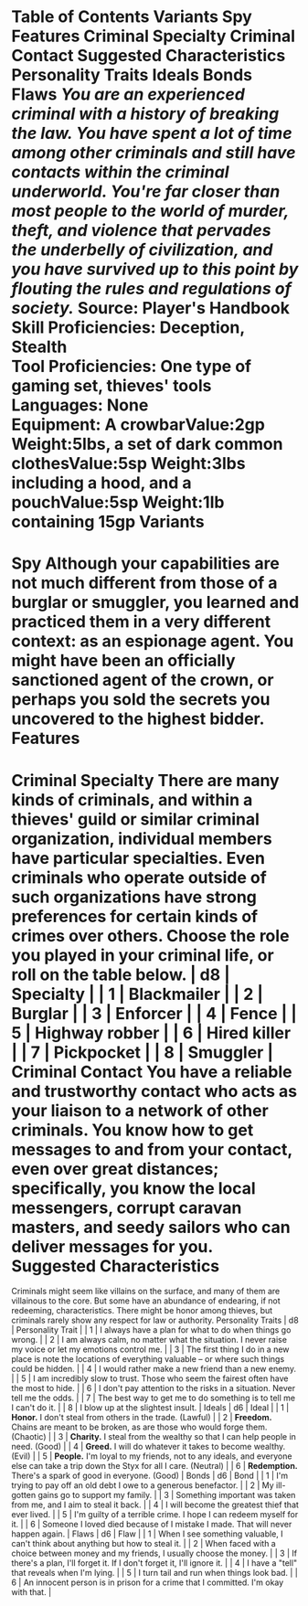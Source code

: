 Table of Contents
Variants
Spy
Features
Criminal Specialty
Criminal Contact
Suggested Characteristics
Personality Traits
Ideals
Bonds
Flaws
***You are an experienced criminal with a history of breaking the law. You have spent a lot of time among other criminals and still have contacts within the criminal underworld. You're far closer than most people to the world of murder, theft, and violence that pervades the underbelly of civilization, and you have survived up to this point by flouting the rules and regulations of society.***
Source: Player's Handbook
**Skill Proficiencies:** Deception, Stealth  
**Tool Proficiencies:** One type of gaming set, thieves' tools  
**Languages:** None  
**Equipment:** A crowbarValue:2gp Weight:5lbs, a set of dark common clothesValue:5sp Weight:3lbs including a hood, and a pouchValue:5sp Weight:1lb containing 15gp
Variants
========
Spy
Although your capabilities are not much different from those of a burglar or smuggler, you learned and practiced them in a very different context: as an espionage agent. You might have been an officially sanctioned agent of the crown, or perhaps you sold the secrets you uncovered to the highest bidder.
Features
========
Criminal Specialty
There are many kinds of criminals, and within a thieves' guild or similar criminal organization, individual members have particular specialties. Even criminals who operate outside of such organizations have strong preferences for certain kinds of crimes over others. Choose the role you played in your criminal life, or roll on the table below.
| d8 | Specialty |
| 1 | Blackmailer |
| 2 | Burglar |
| 3 | Enforcer |
| 4 | Fence |
| 5 | Highway robber |
| 6 | Hired killer |
| 7 | Pickpocket |
| 8 | Smuggler |
Criminal Contact
You have a reliable and trustworthy contact who acts as your liaison to a network of other criminals. You know how to get messages to and from your contact, even over great distances; specifically, you know the local messengers, corrupt caravan masters, and seedy sailors who can deliver messages for you.
Suggested Characteristics
=========================
Criminals might seem like villains on the surface, and many of them are villainous to the core. But some have an abundance of endearing, if not redeeming, characteristics. There might be honor among thieves, but criminals rarely show any respect for law or authority.
Personality Traits
| d8 | Personality Trait |
| 1 | I always have a plan for what to do when things go wrong. |
| 2 | I am always calm, no matter what the situation. I never raise my voice or let my emotions control me. |
| 3 | The first thing I do in a new place is note the locations of everything valuable – or where such things could be hidden. |
| 4 | I would rather make a new friend than a new enemy. |
| 5 | I am incredibly slow to trust. Those who seem the fairest often have the most to hide. |
| 6 | I don't pay attention to the risks in a situation. Never tell me the odds. |
| 7 | The best way to get me to do something is to tell me I can't do it. |
| 8 | I blow up at the slightest insult. |
Ideals
| d6 | Ideal |
| 1 | **Honor.** I don't steal from others in the trade. (Lawful) |
| 2 | **Freedom.** Chains are meant to be broken, as are those who would forge them. (Chaotic) |
| 3 | **Charity.** I steal from the wealthy so that I can help people in need. (Good) |
| 4 | **Greed.** I will do whatever it takes to become wealthy. (Evil) |
| 5 | **People.** I'm loyal to my friends, not to any ideals, and everyone else can take a trip down the Styx for all I care. (Neutral) |
| 6 | **Redemption.** There's a spark of good in everyone. (Good) |
Bonds
| d6 | Bond |
| 1 | I'm trying to pay off an old debt I owe to a generous benefactor. |
| 2 | My ill-gotten gains go to support my family. |
| 3 | Something important was taken from me, and I aim to steal it back. |
| 4 | I will become the greatest thief that ever lived. |
| 5 | I'm guilty of a terrible crime. I hope I can redeem myself for it. |
| 6 | Someone I loved died because of I mistake I made. That will never happen again. |
Flaws
| d6 | Flaw |
| 1 | When I see something valuable, I can't think about anything but how to steal it. |
| 2 | When faced with a choice between money and my friends, I usually choose the money. |
| 3 | If there's a plan, I'll forget it. If I don't forget it, I'll ignore it. |
| 4 | I have a "tell" that reveals when I'm lying. |
| 5 | I turn tail and run when things look bad. |
| 6 | An innocent person is in prison for a crime that I committed. I'm okay with that. |